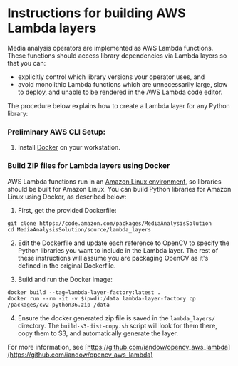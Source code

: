 # Instructions for building AWS Lambda layers

Media analysis operators are implemented as AWS Lambda functions. These functions should access library dependencies via Lambda layers so that you can:

* explicitly control which library versions your operator uses, and 
* avoid monolithic Lambda functions which are unnecessarily large, slow to deploy, and unable to be rendered in the AWS Lambda code editor.

The procedure below explains how to create a Lambda layer for any Python library:

### Preliminary AWS CLI Setup: 
1. Install [Docker](https://docs.docker.com/docker-for-mac/install/) on your workstation.


### Build ZIP files for Lambda layers using Docker

AWS Lambda functions run in an [Amazon Linux environment](https://docs.aws.amazon.com/lambda/latest/dg/current-supported-versions.html), so libraries should be built for Amazon Linux. You can build Python libraries for Amazon Linux using Docker, as described below:

1. First, get the provided Dockerfile:
```
git clone https://code.amazon.com/packages/MediaAnalysisSolution
cd MediaAnalysisSolution/source/lambda_layers
```

2. Edit the Dockerfile and update each reference to OpenCV to specify the Python libraries you want to include in the Lambda layer. The rest of these instructions will assume you are packaging OpenCV as it's defined in the original Dockerfile.

3. Build and run the Docker image:
```
docker build --tag=lambda-layer-factory:latest .
docker run --rm -it -v $(pwd):/data lambda-layer-factory cp /packages/cv2-python36.zip /data
```

4. Ensure the docker generated zip file is saved in the `lambda_layers/` directory. The `build-s3-dist-copy.sh` script will look for them there, copy them to S3, and automatically generate the layer.

For more information, see [https://github.com/iandow/opencv_aws_lambda](https://github.com/iandow/opencv_aws_lambda)
